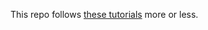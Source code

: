 This repo follows [these tutorials][thenewboston] more or less.

[thenewboston]: https://www.youtube.com/watch?v=SUOWNXGRc6g&feature=c4-overview-vl&list=PL2F07DBCDCC01493A
